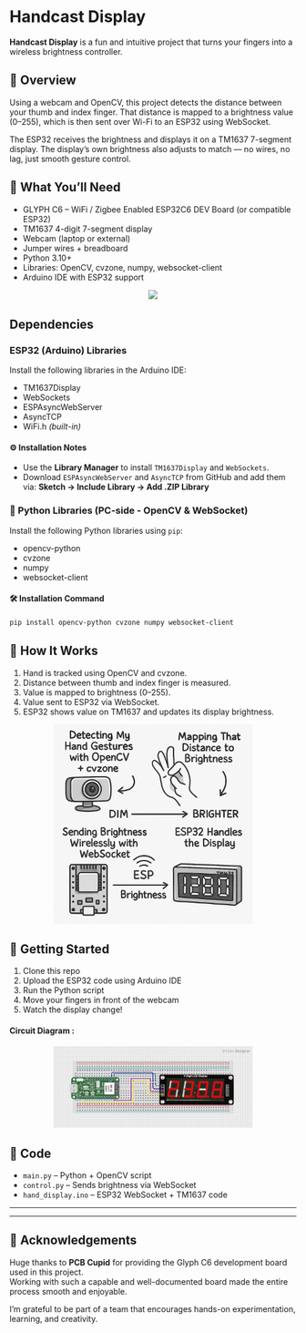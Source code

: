 # Handcast Display

**Handcast Display** is a fun and intuitive project that turns your fingers into a wireless brightness controller.

## 🌟 Overview

Using a webcam and OpenCV, this project detects the distance between your thumb and index finger. That distance is mapped to a brightness value (0–255), which is then sent over Wi-Fi to an ESP32 using WebSocket.

The ESP32 receives the brightness and displays it on a TM1637 7-segment display. The display’s own brightness also adjusts to match — no wires, no lag, just smooth gesture control.

## 🧰 What You’ll Need

- GLYPH C6 – WiFi / Zigbee Enabled ESP32C6 DEV Board (or compatible ESP32)
- TM1637 4-digit 7-segment display
- Webcam (laptop or external)
- Jumper wires + breadboard
- Python 3.10+
- Libraries: OpenCV, cvzone, numpy, websocket-client
- Arduino IDE with ESP32 support
<p align="center">
  <img src="res/cktdemo.png" width="350">
</p>

## Dependencies
### ESP32 (Arduino) Libraries
Install the following libraries in the Arduino IDE:

- TM1637Display
- WebSockets
- ESPAsyncWebServer
- AsyncTCP
- WiFi.h *(built-in)*

#### ⚙️ Installation Notes

- Use the **Library Manager** to install `TM1637Display` and `WebSockets`.
- Download `ESPAsyncWebServer` and `AsyncTCP` from GitHub and add them via:
  **Sketch → Include Library → Add .ZIP Library**
  
### 🐍 Python Libraries (PC-side - OpenCV & WebSocket)

Install the following Python libraries using `pip`:

- opencv-python
- cvzone
- numpy
- websocket-client

#### 🛠 Installation Command

```bash
pip install opencv-python cvzone numpy websocket-client
```


## 🧠 How It Works

1. Hand is tracked using OpenCV and cvzone.
2. Distance between thumb and index finger is measured.
3. Value is mapped to brightness (0–255).
4. Value sent to ESP32 via WebSocket.
5. ESP32 shows value on TM1637 and updates its display brightness.
<p align="center">
  <img src="res/flow.png" width="350">
</p>

## 🚀 Getting Started

1. Clone this repo
2. Upload the ESP32 code using Arduino IDE
3. Run the Python script
4. Move your fingers in front of the webcam
5. Watch the display change!

#### Circuit Diagram : 
<p align="center">
  <img src="res/circuit_image.png" width="350">
</p>

## 📂 Code

- `main.py` – Python + OpenCV script
- `control.py` – Sends brightness via WebSocket
- `hand_display.ino` – ESP32 WebSocket + TM1637 code
---

---

## 🙏 Acknowledgements

Huge thanks to **PCB Cupid** for providing the Glyph C6 development board used in this project.  
Working with such a capable and well-documented board made the entire process smooth and enjoyable.

I’m grateful to be part of a team that encourages hands-on experimentation, learning, and creativity.
